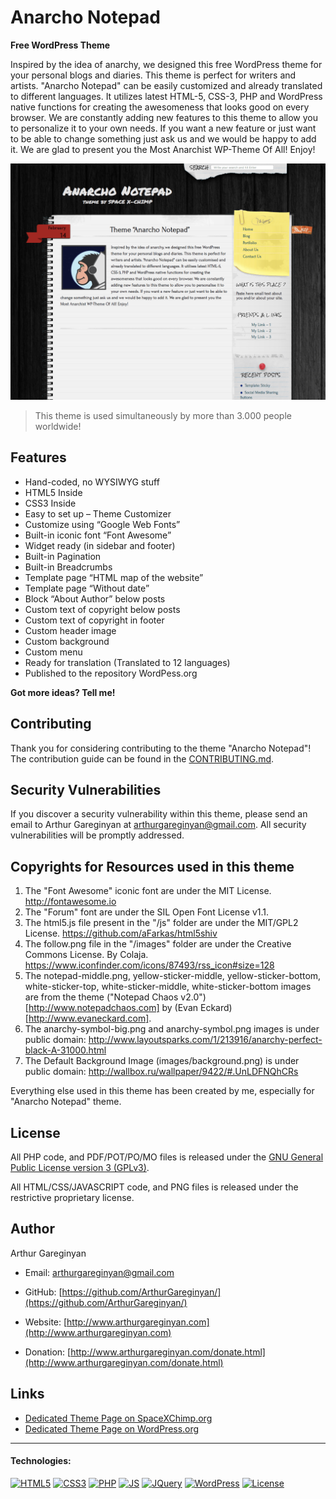 # Anarcho Notepad

**Free WordPress Theme**

Inspired by the idea of anarchy, we designed this free WordPress theme for your personal blogs and diaries. This theme is perfect for writers and artists. "Anarcho Notepad" can be easily customized and already translated to different languages. It utilizes latest HTML-5, CSS-3, PHP and WordPress native functions for creating the awesomeness that looks good on every browser. We are constantly adding new features to this theme to allow you to personalize it to your own needs. If you want a new feature or just want to be able to change something just ask us and we would be happy to add it. We are glad to present you the Most Anarchist WP-Theme Of All! Enjoy!

[![screenshot](https://github.com/ArthurGareginyan/anarcho-notepad/blob/master/screenshot.png)]()

>This theme is used simultaneously by more than 3.000 people worldwide!


## Features

* Hand-coded, no WYSIWYG stuff
* HTML5 Inside
* CSS3 Inside
* Easy to set up – Theme Customizer
* Customize using “Google Web Fonts”
* Built-in iconic font “Font Awesome”
* Widget ready (in sidebar and footer)
* Built-in Pagination
* Built-in Breadcrumbs
* Template page “HTML map of the website”
* Template page “Without date”
* Block “About Author” below posts
* Custom text of copyright below posts
* Custom text of copyright in footer
* Custom header image
* Custom background
* Custom menu
* Ready for translation (Translated to 12 languages)
* Published to the repository WordPess.org

**Got more ideas? Tell me!**


## Contributing

Thank you for considering contributing to the theme "Anarcho Notepad"! The contribution guide can be found in the [CONTRIBUTING.md](https://github.com/ArthurGareginyan/anarcho-notepad/blob/master/CONTRIBUTING.md).


## Security Vulnerabilities

If you discover a security vulnerability within this theme, please send an email to Arthur Gareginyan at arthurgareginyan@gmail.com. All security vulnerabilities will be promptly addressed.


## Copyrights for Resources used in this theme

1. The "Font Awesome" iconic font are under the MIT License. http://fontawesome.io
2. The "Forum" font are under the SIL Open Font License v1.1.
3. The html5.js file present in the "/js" folder are under the MIT/GPL2 License. https://github.com/aFarkas/html5shiv
4. The follow.png file in the "/images" folder are under the Creative Commons License. By Colaja. https://www.iconfinder.com/icons/87493/rss_icon#size=128
5. The notepad-middle.png, yellow-sticker-middle, yellow-sticker-bottom, white-sticker-top, white-sticker-middle, white-sticker-bottom images are from the theme ("Notepad Chaos v2.0")[http://www.notepadchaos.com] by (Evan Eckard)[http://www.evaneckard.com].
6. The anarchy-symbol-big.png and anarchy-symbol.png images is under public domain: http://www.layoutsparks.com/1/213916/anarchy-perfect-black-A-31000.html
7. The Default Background Image (images/background.png) is under public domain: http://wallbox.ru/wallpaper/9422/#.UnLDFNQhCRs

Everything else used in this theme has been created by me, especially for "Anarcho Notepad" theme.


## License

All PHP code, and PDF/POT/PO/MO files is released under the [GNU General Public License version 3 (GPLv3)](http://www.gnu.org/licenses/gpl-3.0.html).

All HTML/CSS/JAVASCRIPT code, and PNG files is released under the restrictive proprietary license.


## Author

Arthur Gareginyan

* Email: arthurgareginyan@gmail.com

* GitHub: [https://github.com/ArthurGareginyan/](https://github.com/ArthurGareginyan/)

* Website: [http://www.arthurgareginyan.com](http://www.arthurgareginyan.com)

* Donation: [http://www.arthurgareginyan.com/donate.html](http://www.arthurgareginyan.com/donate.html)


## Links

* [Dedicated Theme Page on SpaceXChimp.org](https://www.spacexchimp.com/themes/anarcho-notepad.html)
* [Dedicated Theme Page on WordPress.org](https://wordpress.org/themes/anarcho-notepad/)


---
#### Technologies:

[![HTML5](http://resources.spacexchimp.com/images/logos/HTML5.png)]()
[![CSS3](http://resources.spacexchimp.com/images/logos/CSS3.png)]()
[![PHP](http://resources.spacexchimp.com/images/logos/PHP.png)]()
[![JS](http://resources.spacexchimp.com/images/logos/JavaScript.png)]()
[![JQuery](http://resources.spacexchimp.com/images/logos/jQuery.png)]()
[![WordPress](http://resources.spacexchimp.com/images/logos/WordPress.png)](https://wordpress.org)
[![License](http://resources.spacexchimp.com/images/logos/GPLv3.png)](http://www.gnu.org/licenses/gpl-3.0.html)
